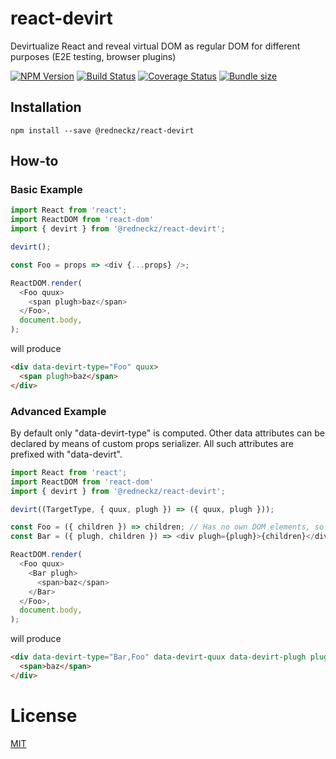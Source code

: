 # react-devirt

Devirtualize React and reveal virtual DOM as regular DOM for different purposes (E2E testing, browser plugins)

[![NPM Version][npm-image]][npm-url]
[![Build Status][build-image]][build-url]
[![Coverage Status][coveralls-image]][coveralls-url]
[![Bundle size][bundlephobia-image]][bundlephobia-url]

## Installation

```shell
npm install --save @redneckz/react-devirt
```

## How-to

### Basic Example

```javascript
import React from 'react';
import ReactDOM from 'react-dom'
import { devirt } from '@redneckz/react-devirt';

devirt();

const Foo = props => <div {...props} />;

ReactDOM.render(
  <Foo quux>
    <span plugh>baz</span>
  </Foo>,
  document.body,
);
```

will produce

```html
<div data-devirt-type="Foo" quux>
  <span plugh>baz</span>
</div>
```

### Advanced Example

By default only "data-devirt-type" is computed.
Other data attributes can be declared by means of custom props serializer.
All such attributes are prefixed with "data-devirt".

```javascript
import React from 'react';
import ReactDOM from 'react-dom'
import { devirt } from '@redneckz/react-devirt';

devirt((TargetType, { quux, plugh }) => ({ quux, plugh }));

const Foo = ({ children }) => children; // Has no own DOM elements, so invisible
const Bar = ({ plugh, children }) => <div plugh={plugh}>{children}</div>;

ReactDOM.render(
  <Foo quux>
    <Bar plugh>
      <span>baz</span>
    </Bar>
  </Foo>,
  document.body,
);
```

will produce

```html
<div data-devirt-type="Bar,Foo" data-devirt-quux data-devirt-plugh plugh>
  <span>baz</span>
</div>
```

# License

[MIT](http://vjpr.mit-license.org)

[npm-image]: https://badge.fury.io/js/%40redneckz%2Freact-devirt.svg
[npm-url]: https://www.npmjs.com/package/%40redneckz%2Freact-devirt
[build-image]: https://cloud.drone.io/api/badges/redneckz/react-devirt/status.svg
[build-url]: https://cloud.drone.io/redneckz/react-devirt
[coveralls-image]: https://coveralls.io/repos/github/redneckz/react-devirt/badge.svg?branch=master
[coveralls-url]: https://coveralls.io/github/redneckz/react-devirt?branch=master
[bundlephobia-image]: https://badgen.net/bundlephobia/min/@redneckz/react-devirt
[bundlephobia-url]: https://bundlephobia.com/result?p=@redneckz/react-devirt
